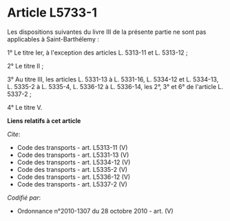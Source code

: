 # Article L5733-1

Les dispositions suivantes du livre III de la présente partie ne sont pas applicables à Saint-Barthélemy : 

1° Le titre Ier, à l'exception des articles L. 5313-11 et L. 5313-12 ; 

2° Le titre II ; 

3° Au titre III, les articles L. 5331-13 à L. 5331-16, L. 5334-12 et L. 5334-13, L. 5335-2 à L. 5335-4, 
L. 5336-12 à L. 5336-14, les 2°, 3° et 6° de l'article L. 5337-2 ; 

4° Le titre V.

**Liens relatifs à cet article**

_Cite_:

  - Code des transports - art. L5313-11 (V)
  - Code des transports - art. L5331-13 (V)
  - Code des transports - art. L5334-12 (V)
  - Code des transports - art. L5335-2 (V)
  - Code des transports - art. L5336-12 (V)
  - Code des transports - art. L5337-2 (V)

_Codifié par_:

  - Ordonnance n°2010-1307 du 28 octobre 2010 - art. (V)
